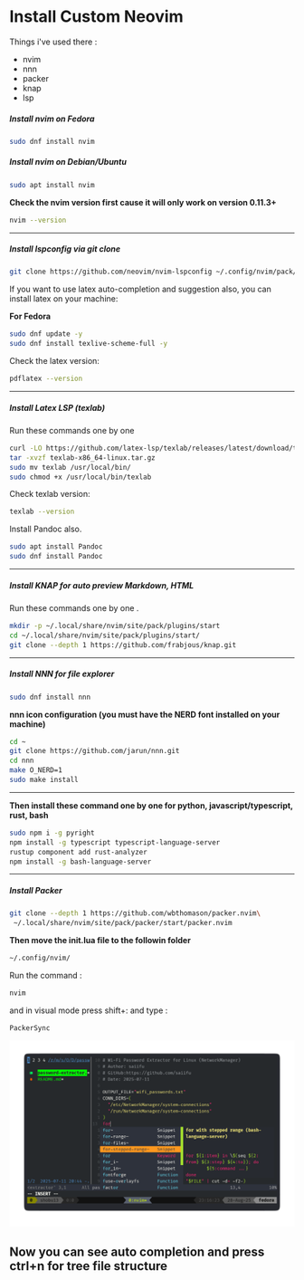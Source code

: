 # Install Custom Neovim
Things i've used there :
- nvim 
- nnn 
- packer 
- knap 
- lsp 


##### Install nvim on Fedora

```bash
sudo dnf install nvim 
```
##### Install nvim on Debian/Ubuntu

```bash
sudo apt install nvim
```

**Check the nvim version first cause it will only work on version 0.11.3+** 

```bash
nvim --version
```
---

##### Install lspconfig via git clone 

```bash
git clone https://github.com/neovim/nvim-lspconfig ~/.config/nvim/pack/nvim/start/nvim-lspconfig
```

If you want to use latex auto-completion and suggestion also, you can install latex on your machine:

**For Fedora**

```bash
sudo dnf update -y
sudo dnf install texlive-scheme-full -y
```

Check the latex version:

```bash
pdflatex --version
```
---

##### Install Latex LSP (texlab)

Run these commands one by one 

```bash
curl -LO https://github.com/latex-lsp/texlab/releases/latest/download/texlab-x86_64-linux.tar.gz
tar -xvzf texlab-x86_64-linux.tar.gz
sudo mv texlab /usr/local/bin/
sudo chmod +x /usr/local/bin/texlab
```

Check texlab version:

```bash
texlab --version
```
Install Pandoc also. 

```bash
sudo apt install Pandoc
sudo dnf install Pandoc
```
---

##### Install KNAP for auto preview Markdown, HTML 

Run these commands one by one .

```bash
mkdir -p ~/.local/share/nvim/site/pack/plugins/start 
cd ~/.local/share/nvim/site/pack/plugins/start/ 
git clone --depth 1 https://github.com/frabjous/knap.git 
```
---

##### Install NNN for file explorer

```bash
sudo dnf install nnn 

```
**nnn icon configuration (you must have the NERD font installed on your machine)** 

```bash
cd ~
git clone https://github.com/jarun/nnn.git
cd nnn
make O_NERD=1
sudo make install

```
---

**Then install these command one by one for python, javascript/typescript, rust, bash**

```bash
sudo npm i -g pyright 
npm install -g typescript typescript-language-server
rustup component add rust-analyzer
npm install -g bash-language-server
```
---

##### Install Packer

```bash
git clone --depth 1 https://github.com/wbthomason/packer.nvim\
 ~/.local/share/nvim/site/pack/packer/start/packer.nvim
```

**Then move the init.lua file to the followin folder**

```bash
~/.config/nvim/ 
```

Run the command :

```bash
nvim
```
and in visual mode press shift+: and type :

```bash
PackerSync
```
![Demo Screenshot](images/demo.png)

## Now you can see auto completion and press ctrl+n for tree file structure
